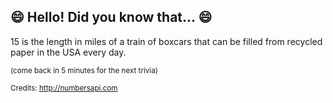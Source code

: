 ## 😄 Hello! Did you know that... 😄
15 is the length in miles of a train of boxcars that can be filled from recycled paper in the USA every day.

<sup>(come back in 5 minutes for the next trivia)</sup>


<sup>Credits: http://numbersapi.com</sup>
